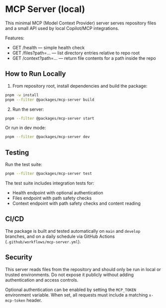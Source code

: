 # MCP Server (local)

This minimal MCP (Model Context Provider) server serves repository files and a small API used by local Copilot/MCP integrations.

Features:

- GET /health — simple health check
- GET /files?path=... — list directory entries relative to repo root
- GET /context?path=... — return file contents for a path inside the repo

## How to Run Locally

1. From repository root, install dependencies and build the package:

```bash
pnpm -w install
pnpm --filter @packages/mcp-server build
```

2. Run the server:

```bash
pnpm --filter @packages/mcp-server start
```

Or run in dev mode:

```bash
pnpm --filter @packages/mcp-server dev
```

## Testing

Run the test suite:

```bash
pnpm --filter @packages/mcp-server test
```

The test suite includes integration tests for:
- Health endpoint with optional authentication
- Files endpoint with path safety checks
- Context endpoint with path safety checks and content reading

## CI/CD

The package is built and tested automatically on `main` and `develop` branches, and on a daily schedule via GitHub Actions (`.github/workflows/mcp-server.yml`).

## Security

This server reads files from the repository and should only be run in local or trusted environments. Do not expose it publicly without adding authentication and access controls.

Optional authentication can be enabled by setting the `MCP_TOKEN` environment variable. When set, all requests must include a matching `x-mcp-token` header.
